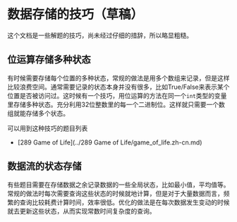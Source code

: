 # 数据存储的技巧（草稿）

这个文档是一些解题的技巧，尚未经过仔细的措辞，所以略显粗糙。

## 位运算存储多种状态
有时候需要存储每个位置的多种状态，常规的做法是用多个数组来记录，但是这样比较浪费空间。通常需要记录的状态本身并没有很多，比如True/False来表示某个位置是否被访问过。这时候有一个技巧，用位运算的方法在同一个`int`类型的变量里存储多种状态。充分利用32位整数里的每一个二进制位。这样就只需要一个数组就能存储多个状态。

可以用到这种技巧的题目列表
* [289 Game of Life](../289 Game of Life/game_of_life.zh-cn.md)

## 数据流的状态存储
有些题目需要在存储数据之余记录数据的一些全局状态，比如最小值，平均值等。常规的做法时每次需要查询这些状态的时候就地计算，但是对于大量数据而言，频繁的查询比较耗费计算时间，效率很低。优化的做法是在每次数据发生变动的时候就去更新这些状态，从而实现常数时间复杂度的查询。